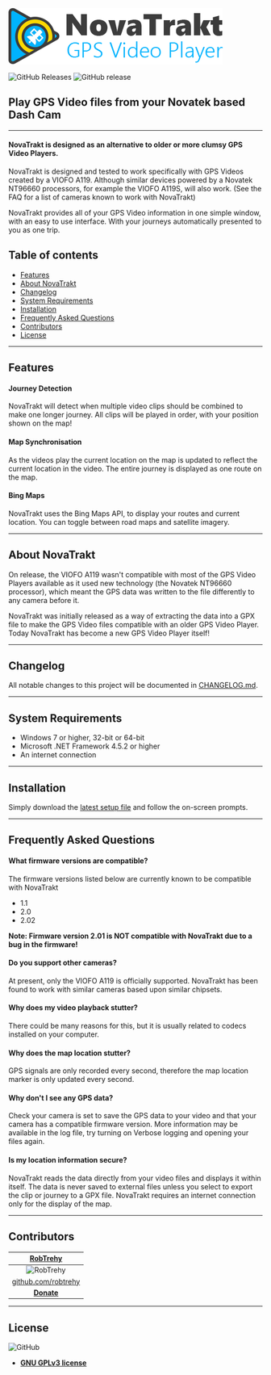![NovaTrakt - GPS Video Player](Logos/NovaTrakt_FullLogo_Horizontal.png)

![GitHub Releases](https://img.shields.io/github/downloads/RobTrehy/NovaTrakt/latest/total.svg)
![GitHub release](https://img.shields.io/github/release/RobTrehy/NovaTrakt.svg)

## Play GPS Video files from your Novatek based Dash Cam

----
#### NovaTrakt is designed as an alternative to older or more clumsy GPS Video Players.
NovaTrakt is designed and tested to work specifically with GPS Videos created by a VIOFO A119. Although similar devices powered by a Novatek NT96660 processors, for example the VIOFO A119S, will also work.
(See the FAQ for a list of cameras known to work with NovaTrakt)

NovaTrakt provides all of your GPS Video information in one simple window, with an easy to use interface.
 With your journeys automatically presented to you as one trip.


## Table of contents
- [Features](#features)
- [About NovaTrakt](#about-novatrakt)
- [Changelog](#changelog)
- [System Requirements](#system-requirements)
- [Installation](#installation)
- [Frequently Asked Questions](#frequently-asked-questions)
- [Contributors](#contributors)
- [License](#license)


----
## Features

#### Journey Detection
NovaTrakt will detect when multiple video clips should be combined to make one longer journey. All clips will be played in order, with your position shown on the map!

#### Map Synchronisation
As the videos play the current location on the map is updated to reflect the current location in the video. The entire journey is displayed as one route on the map.

#### Bing Maps
NovaTrakt uses the Bing Maps API, to display your routes and current location. You can toggle between road maps and satellite imagery.


----
## About NovaTrakt
On release, the VIOFO A119 wasn't compatible with most of the GPS Video Players available as it used new technology (the Novatek NT96660 processor), which meant the GPS data was written to the file differently to any camera before it.

NovaTrakt was initially released as a way of extracting the data into a GPX file to make the GPS Video files compatible with an older GPS Video Player. Today NovaTrakt has become a new GPS Video Player itself!


----
## Changelog
All notable changes to this project will be documented in [CHANGELOG.md](CHANGELOG.md).


----
## System Requirements
- Windows 7 or higher, 32-bit or 64-bit
- Microsoft .NET Framework 4.5.2 or higher
- An internet connection


----
## Installation
Simply download the [latest setup file](Downloads/NovaTrakt-3.1.0.19070_setup.exe) and follow the on-screen prompts.


----
## Frequently Asked Questions

#### What firmware versions are compatible?
The firmware versions listed below are currently known to be compatible with NovaTrakt

- 1.1
- 2.0
- 2.02

__Note: Firmware version 2.01 is NOT compatible with NovaTrakt due to a bug in the firmware!__

#### Do you support other cameras?
At present, only the VIOFO A119 is officially supported. 
NovaTrakt has been found to work with similar cameras based upon similar chipsets.

#### Why does my video playback stutter?
There could be many reasons for this, but it is usually related to codecs installed on your computer.

#### Why does the map location stutter?
GPS signals are only recorded every second, therefore the map location marker is only updated every second.

#### Why don't I see any GPS data?
Check your camera is set to save the GPS data to your video and that your camera has a compatible firmware version.
More information may be available in the log file, try turning on Verbose logging and opening your files again.

#### Is my location information secure?
NovaTrakt reads the data directly from your video files and displays it within itself. The data is never saved to external files unless you select to export the clip or journey to a GPX file.
NovaTrakt requires an internet connection only for the display of the map.

----
## Contributors
|**[RobTrehy](http://rob.trehy.co.uk)**|
|:--:|
|![RobTrehy](https://avatars3.githubusercontent.com/u/13102009?s=150)|
|[github.com/robtrehy](https://github.com/robtrehy)|
|**[Donate](https://paypal.me/RobTrehy)**|

----
## License
![GitHub](https://img.shields.io/github/license/RobTrehy/NovaTrakt.svg)

- **[GNU GPLv3 license](LICENSE.md)**